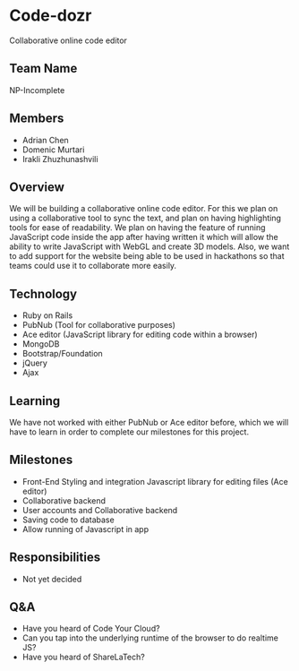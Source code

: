 # Code-dozr
Collaborative online code editor

## Team Name
NP-Incomplete

## Members
* Adrian Chen
* Domenic Murtari
* Irakli Zhuzhunashvili

## Overview

We will be building a collaborative online code editor. For this we plan on using a collaborative tool to sync the text, and plan on having highlighting tools for ease of readability. We plan on having the feature of running JavaScript code inside the app after having written it which will allow the ability to write JavaScript with WebGL and create 3D models. Also, we want to add support for the website being able to be used in hackathons so that teams could use it to collaborate more easily.

## Technology

* Ruby on Rails
* PubNub (Tool for collaborative purposes)
* Ace editor (JavaScript library for editing code within a browser)
* MongoDB
* Bootstrap/Foundation
* jQuery
* Ajax

## Learning

We have not worked with either PubNub or Ace editor before, which we will have to learn in order to complete our milestones for this project.

## Milestones
* Front-End Styling and integration Javascript library for editing files (Ace editor)
* Collaborative backend
* User accounts and Collaborative backend
* Saving code to database
* Allow running of Javascript in app

## Responsibilities

* Not yet decided

## Q&A
* Have you heard of Code Your Cloud?
* Can you tap into the underlying runtime of the browser to do realtime JS?
* Have you heard of ShareLaTech?
